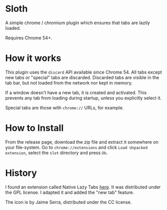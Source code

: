 # Sloth

A simple chrome / chromium plugin which ensures that tabs are lazily loaded.

Requires Chrome 54+.

# How it works

This plugin uses the `discard` API available since Chrome 54. All tabs except
new tabs or "special" tabs are discarded. Discarded tabs are visible in the tab
bar, but not loaded from the network nor kept in memory.

If a window doesn't have a new tab, it is created and activated. This prevents
any tab from loading during startup, unless you explicitly select it.

Special tabs are those with `chrome://` URLs, for example.

# How to Install

From the release page, download the zip file and extract it somewhere on your file-system. Go to `chrome://extensions` and click
`Load Unpacked extension`, select the `slot` directory and press `Ok`.

# History

I found an extension called Native Lazy Tabs [here](https://www.crx4chrome.com/extensions/ianooggapgmmmfojacmhnfaheidgpbki/). It was
distributed under the GPL license. I adapted it and added the "new tab" feature.

The icon is by Jaime Serra, distributed under the CC license.
